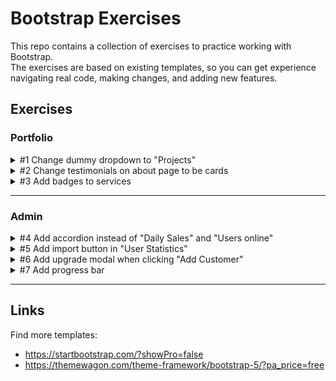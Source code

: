 # Bootstrap Exercises
This repo contains a collection of exercises to practice working with Bootstrap.  
The exercises are based on existing templates, so you can get experience navigating real code, making changes,
and adding new features.

## Exercises

### Portfolio

<details>
<summary>#1 Change dummy dropdown to "Projects"</summary>

The dummy item **"Dropdown"** in the main menu should be renamed to **"Projects"**.  
Update the dropdown contents to match the structure below.  
The text in parentheses shows the link each item should point to.

  - Projects (projects.html)
    - Web Design (projects/web-design.html)
    - Branding (projects/branding.html)
    - Game Development (projects/game-development.html)
      - Unity (projects/unity-projects.html)
      - Game Jams (projects/game-jams.html)
      - Browser Games (projects/browser-games.html)
    - 3D & Motion (projects/3d-and-motion.html)
      - 3D Modeling (projects/3d-modeling.html)
      - Animations (projects/animations.html)

> [!TIP]
> Just change in the `index.html`, no need to copy-paste to all the files for this exercise.

</details>

<details>
<summary>#2 Change testimonials on about page to be cards</summary>

On the `about.html` page, update the testimonials section to use Bootstrap cards.  
Use the content that’s already there, but fit it into the structure of the card component.

You can start with the example here:  
https://getbootstrap.com/docs/5.3/components/card/#example

> [!TIP]
> To center a card, the utility class `m-auto` is often enough.

</details>

<details>
<summary>#3 Add badges to services</summary>

On the `services.html` page, add badges to two service cards:
- A green badge labeled `Popular`
- A blue badge labeled `New`

The badges should be placed in the top-right corner inside the service card.  
Use Bootstrap's badge component and positioning utilities to make it work.
</details>

---

### Admin

<details>
<summary>#4 Add accordion instead of "Daily Sales" and "Users online"</summary>

On the `index.html` page, replace the "Daily Sales" and "Users Online" widgets with a Bootstrap accordion.  
The accordion should have the following 6 sections, and the first one should be open by default:

- Getting Started
- Managing Users
- Understanding Analytics
- Customizing the Dashboard
- Security & Access Control
- FAQs & Troubleshooting

> [!TIP]
> You can use the default accordion content from the documentation - just change the headings.

</details>

<details>
<summary>#5 Add import button in "User Statistics"</summary>

In the "User Statistics" section of `index.html`, add a new button to the left of the existing **Export** button.  
The new button should say **Import**.

Replace the current icons with Font Awesome icons:
- `fa-upload` for the Import button
- `fa-download` for the Export button
</details>

<details>
<summary>#6 Add upgrade modal when clicking "Add Customer"</summary>

On the `index.html` page, clicking the **Add Customer** button should open a modal popup asking the user to upgrade.

The modal should include:
- A title: **Upgrade now**
- Body text: *This feature requires you to upgrade to a Pro version.*
- A **Close** button (secondary style)
- An **Upgrade** button (success style)
- The modal should be vertically centered
</details>

<details>
<summary>#7 Add progress bar</summary>

On the `index.html` page, just above the "User Statistics" widget, add a new row with a Bootstrap progress bar.

- The progress should be at **85%**
- Use a **yellow** color with **animated stripes**

> [!TIP]
> Use Bootstrap's spacing utilities to add margin under the new row.

</details>

---

## Links

Find more templates:  
- https://startbootstrap.com/?showPro=false
- https://themewagon.com/theme-framework/bootstrap-5/?pa_price=free
